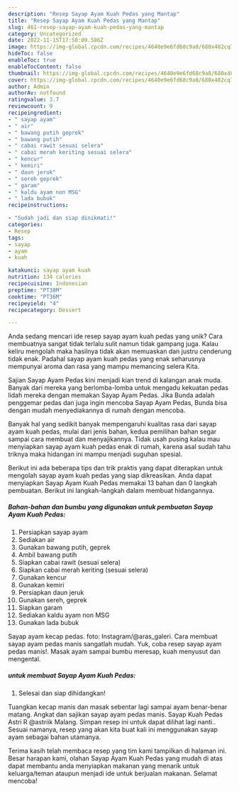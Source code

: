 ```yaml
---
description: "Resep Sayap Ayam Kuah Pedas yang Mantap"
title: "Resep Sayap Ayam Kuah Pedas yang Mantap"
slug: 461-resep-sayap-ayam-kuah-pedas-yang-mantap
category: Uncategorized
date: 2022-11-15T17:50:09.586Z
image: https://img-global.cpcdn.com/recipes/4640e9e6fd68c9a8/680x482cq70/sayap-ayam-kuah-pedas-foto-resep-utama.jpg
hideToc: false
enableToc: true
enableTocContent: false
thumbnail: https://img-global.cpcdn.com/recipes/4640e9e6fd68c9a8/680x482cq70/sayap-ayam-kuah-pedas-foto-resep-utama.jpg
cover: https://img-global.cpcdn.com/recipes/4640e9e6fd68c9a8/680x482cq70/sayap-ayam-kuah-pedas-foto-resep-utama.jpg
author: Admin
authorAv: notfound
ratingvalue: 3.7
reviewcount: 9
recipeingredient:
- " sayap ayam"
- " air"
- " bawang putih geprek"
- " bawang putih"
- " cabai rawit sesuai selera"
- " cabai merah keriting sesuai selera"
- " kencur"
- " kemiri"
- " daun jeruk"
- " sereh geprek"
- " garam"
- " kaldu ayam non MSG"
- " lada bubuk"
recipeinstructions:

- "Sudah jadi dan siap dinikmati!"
categories:
- Resep
tags:
- sayap
- ayam
- kuah

katakunci: sayap ayam kuah 
nutrition: 134 calories
recipecuisine: Indonesian
preptime: "PT38M"
cooktime: "PT36M"
recipeyield: "4"
recipecategory: Dessert

---
```





Anda sedang mencari ide resep sayap ayam kuah pedas yang unik? Cara membuatnya sangat tidak terlalu sulit namun tidak gampang juga. Kalau keliru mengolah maka hasilnya tidak akan memuaskan dan justru cenderung tidak enak. Padahal sayap ayam kuah pedas yang enak seharusnya mempunyai aroma dan rasa yang mampu memancing selera Kita.





Sajian Sayap Ayam Pedas kini menjadi kian trend di kalangan anak muda. Banyak dari mereka yang berlomba-lomba untuk mengadu kekuatan pedas lidah mereka dengan memakan Sayap Ayam Pedas. Jika Bunda adalah penggemar pedas dan juga ingin mencoba Sayap Ayam Pedas, Bunda bisa dengan mudah menyediakannya di rumah dengan mencoba.

Banyak hal yang sedikit banyak mempengaruhi kualitas rasa dari sayap ayam kuah pedas, mulai dari jenis bahan, kedua pemilihan bahan segar sampai cara membuat dan menyajikannya. Tidak usah pusing kalau mau menyiapkan sayap ayam kuah pedas enak di rumah, karena asal sudah tahu triknya maka hidangan ini mampu menjadi suguhan spesial.






Berikut ini ada beberapa tips dan trik praktis yang dapat diterapkan untuk mengolah sayap ayam kuah pedas yang siap dikreasikan. Anda dapat menyiapkan Sayap Ayam Kuah Pedas memakai 13 bahan dan 0 langkah pembuatan. Berikut ini langkah-langkah dalam membuat hidangannya.

<!--inarticleads1-->

##### Bahan-bahan dan bumbu yang digunakan untuk pembuatan Sayap Ayam Kuah Pedas:

1. Persiapkan  sayap ayam
1. Sediakan  air
1. Gunakan  bawang putih, geprek
1. Ambil  bawang putih
1. Siapkan  cabai rawit (sesuai selera)
1. Siapkan  cabai merah keriting (sesuai selera)
1. Gunakan  kencur
1. Gunakan  kemiri
1. Persiapkan  daun jeruk
1. Gunakan  sereh, geprek
1. Siapkan  garam
1. Sediakan  kaldu ayam non MSG
1. Gunakan  lada bubuk


Sayap ayam kecap pedas. foto: Instagram/@aras_galeri. Cara membuat sayap ayam pedas manis sangatlah mudah. Yuk, coba resep sayap ayam pedas manis!. Masak ayam sampai bumbu meresap, kuah menyusut dan mengental. 

<!--inarticleads2-->

#####  untuk membuat Sayap Ayam Kuah Pedas:


1. Selesai dan siap dihidangkan!

Tuangkan kecap manis dan masak sebentar lagi sampai ayam benar-benar matang. Angkat dan sajikan sayap ayam pedas manis. Sayap Kuah Pedas Astri R @astriik Malang. Simpan resep ini untuk dapat dilihat lagi nanti.. Sesuai namanya, resep yang akan kita buat kali ini menggunakan sayap ayam sebagai bahan utamanya. 

Terima kasih telah membaca resep yang tim kami tampilkan di halaman ini. Besar harapan kami, olahan Sayap Ayam Kuah Pedas yang mudah di atas dapat membantu anda menyiapkan makanan yang menarik untuk keluarga/teman ataupun menjadi ide untuk berjualan makanan. Selamat mencoba!
